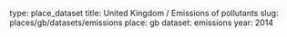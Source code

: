 type: place_dataset
title: United Kingdom / Emissions of pollutants
slug: places/gb/datasets/emissions
place: gb
dataset: emissions
year: 2014
